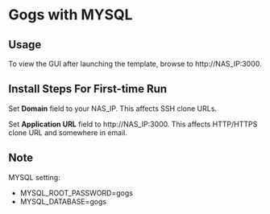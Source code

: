 Gogs with MYSQL
==============================

## Usage
To view the GUI after launching the template, browse to http://NAS_IP:3000.

## Install Steps For First-time Run
Set **Domain** field to your NAS\_IP. This affects SSH clone URLs.

Set **Application URL** field to http://NAS\_IP:3000. This affects HTTP/HTTPS clone URL and somewhere in email.

## Note
MYSQL setting:

- MYSQL\_ROOT\_PASSWORD=gogs 
- MYSQL_DATABASE=gogs 

